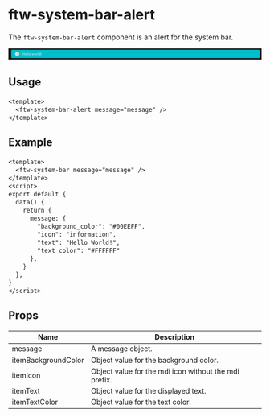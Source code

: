 # ftw-system-bar-alert

The `ftw-system-bar-alert` component is an alert for the system bar.

![System Bar Alert](./images/alert.png)

## Usage

```vue
<template>
  <ftw-system-bar-alert message="message" />
</template>
```

## Example

```vue
<template>
  <ftw-system-bar message="message" />
</template>
<script>
export default {
  data() {
    return {
      message: {
        "background_color": "#00EEFF",
        "icon": "information",
        "text": "Hello World!",
        "text_color": "#FFFFFF"
      },
    }
  },
}
</script>
```

## Props

| Name                | Description                                              |
|---------------------|----------------------------------------------------------|
| message             | A message object.                                        |
| itemBackgroundColor | Object value for the background color.                   |
| itemIcon            | Object value for the mdi icon without the mdi prefix.    |
| itemText            | Object value for the displayed text.                     |
| itemTextColor       | Object value for the text color.                         |
